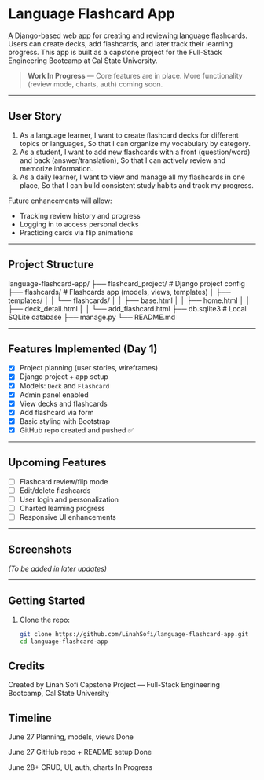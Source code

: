 # Language Flashcard App

A Django-based web app for creating and reviewing language flashcards. Users can create decks, add flashcards, and later track their learning progress. This app is built as a capstone project for the Full-Stack Engineering Bootcamp at Cal State University.

> **Work In Progress** — Core features are in place. More functionality (review mode, charts, auth) coming soon.

---

## User Story

1.	As a language learner,
I want to create flashcard decks for different topics or languages,
So that I can organize my vocabulary by category.
2.	As a student,
I want to add new flashcards with a front (question/word) and back (answer/translation),
So that I can actively review and memorize information.
3.	As a daily learner,
I want to view and manage all my flashcards in one place,
So that I can build consistent study habits and track my progress.

Future enhancements will allow:
- Tracking review history and progress
- Logging in to access personal decks
- Practicing cards via flip animations

---

## Project Structure
language-flashcard-app/
├── flashcard_project/       # Django project config
├── flashcards/              # Flashcards app (models, views, templates)
│   ├── templates/
│   │   └── flashcards/
│   │       ├── base.html
│   │       ├── home.html
│   │       ├── deck_detail.html
│   │       └── add_flashcard.html
├── db.sqlite3               # Local SQLite database
├── manage.py
└── README.md

---

## Features Implemented (Day 1)

- [x] Project planning (user stories, wireframes)
- [x] Django project + app setup
- [x] Models: `Deck` and `Flashcard`
- [x] Admin panel enabled
- [x] View decks and flashcards
- [x] Add flashcard via form
- [x] Basic styling with Bootstrap
- [x] GitHub repo created and pushed ✅

---

## Upcoming Features

- [ ] Flashcard review/flip mode
- [ ] Edit/delete flashcards
- [ ] User login and personalization
- [ ] Charted learning progress
- [ ] Responsive UI enhancements

---

## Screenshots

*(To be added in later updates)*

---

## Getting Started

1. Clone the repo:
   ```bash
   git clone https://github.com/LinahSofi/language-flashcard-app.git
   cd language-flashcard-app

## Credits

Created by Linah Sofi
Capstone Project — Full-Stack Engineering Bootcamp, Cal State University

## Timeline

June 27
Planning, models, views
Done

June 27
GitHub repo + README setup
Done

June 28+
CRUD, UI, auth, charts
In Progress

